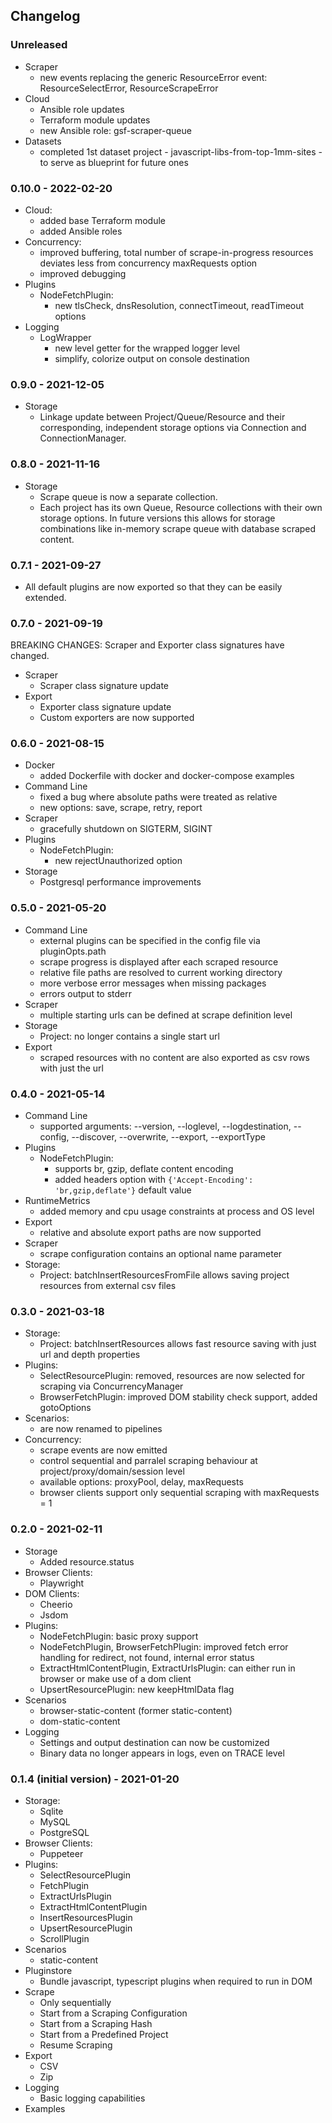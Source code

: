 ## Changelog

### Unreleased
- Scraper
  - new events replacing the generic ResourceError event: ResourceSelectError, ResourceScrapeError
- Cloud
  - Ansible role updates
  - Terraform module updates
  - new Ansible role: gsf-scraper-queue
- Datasets
  - completed 1st dataset project - javascript-libs-from-top-1mm-sites - to serve as blueprint for future ones

### 0.10.0 - 2022-02-20
- Cloud:
  - added base Terraform module
  - added Ansible roles
- Concurrency:
  - improved buffering, total number of scrape-in-progress resources deviates less from concurrency maxRequests option
  - improved debugging
- Plugins
  - NodeFetchPlugin:
    - new tlsCheck, dnsResolution, connectTimeout, readTimeout options
- Logging
  - LogWrapper
    - new level getter for the wrapped logger level
    - simplify, colorize output on console destination

### 0.9.0 - 2021-12-05
- Storage
  - Linkage update between Project/Queue/Resource and their corresponding, independent storage options via Connection and ConnectionManager.
  
### 0.8.0 - 2021-11-16
- Storage
  - Scrape queue is now a separate collection.
  - Each project has its own Queue, Resource collections with their own storage options. In future versions this allows for storage combinations like in-memory scrape queue with database scraped content.

### 0.7.1 - 2021-09-27
- All default plugins are now exported so that they can be easily extended.

### 0.7.0 - 2021-09-19
BREAKING CHANGES: Scraper and Exporter class signatures have changed.

- Scraper
  - Scraper class signature update
- Export
  - Exporter class signature update
  - Custom exporters are now supported
### 0.6.0 - 2021-08-15
- Docker
  - added Dockerfile with docker and docker-compose examples
- Command Line
  - fixed a bug where absolute paths were treated as relative
  - new options: save, scrape, retry, report
- Scraper
  - gracefully shutdown on SIGTERM, SIGINT
- Plugins
  - NodeFetchPlugin: 
    - new rejectUnauthorized option
- Storage
  - Postgresql performance improvements
### 0.5.0 - 2021-05-20
- Command Line
  - external plugins can be specified in the config file via pluginOpts.path
  - scrape progress is displayed after each scraped resource
  - relative file paths are resolved to current working directory
  - more verbose error messages when missing packages
  - errors output to stderr
- Scraper
  - multiple starting urls can be defined at scrape definition level
- Storage
  - Project: no longer contains a single start url
- Export
  * scraped resources with no content are also exported as csv rows with just the url
### 0.4.0 - 2021-05-14
- Command Line
  - supported arguments: --version, --loglevel, --logdestination, --config, --discover, --overwrite, --export, --exportType
- Plugins
  - NodeFetchPlugin: 
    - supports br, gzip, deflate content encoding
    - added headers option with `{'Accept-Encoding': 'br,gzip,deflate'}` default value
- RuntimeMetrics
  - added memory and cpu usage constraints at process and OS level
- Export
  - relative and absolute export paths are now supported
- Scraper
  - scrape configuration contains an optional name parameter
- Storage:
  - Project: batchInsertResourcesFromFile allows saving project resources from external csv files
### 0.3.0 - 2021-03-18
- Storage:
  - Project: batchInsertResources allows fast resource saving with just url and depth properties
- Plugins:
  - SelectResourcePlugin: removed, resources are now selected for scraping via ConcurrencyManager
  - BrowserFetchPlugin: improved DOM stability check support, added gotoOptions
- Scenarios:
  - are now renamed to pipelines
- Concurrency:
  - scrape events are now emitted
  - control sequential and parralel scraping behaviour at project/proxy/domain/session level
  - available options: proxyPool, delay, maxRequests
  - browser clients support only sequential scraping with maxRequests = 1
  
### 0.2.0 - 2021-02-11
- Storage
  - Added resource.status
- Browser Clients:
  - Playwright
- DOM Clients:
  - Cheerio
  - Jsdom
- Plugins:
  - NodeFetchPlugin: basic proxy support
  - NodeFetchPlugin, BrowserFetchPlugin: improved fetch error handling for redirect, not found, internal error status
  - ExtractHtmlContentPlugin, ExtractUrlsPlugin: can either run in browser or make use of a dom client
  - UpsertResourcePlugin: new keepHtmlData flag
- Scenarios
  - browser-static-content (former static-content)
  - dom-static-content
- Logging
  * Settings and output destination can now be customized
  * Binary data no longer appears in logs, even on TRACE level

### 0.1.4 (initial version) - 2021-01-20
- Storage:
  * Sqlite
  * MySQL
  * PostgreSQL
- Browser Clients:
  * Puppeteer
- Plugins: 
  * SelectResourcePlugin
  * FetchPlugin
  * ExtractUrlsPlugin
  * ExtractHtmlContentPlugin
  * InsertResourcesPlugin
  * UpsertResourcePlugin
  * ScrollPlugin
- Scenarios
  * static-content
- Pluginstore
  * Bundle javascript, typescript plugins when required to run in DOM
- Scrape
  * Only sequentially
  * Start from a Scraping Configuration
  * Start from a Scraping Hash
  * Start from a Predefined Project
  * Resume Scraping
- Export
  * CSV
  * Zip
- Logging
  * Basic logging capabilities
- Examples